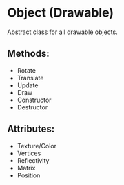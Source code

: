 Object (Drawable)
=================
Abstract class for all drawable objects.

Methods:
--------
  * Rotate
  * Translate
  * Update
  * Draw
  * Constructor
  * Destructor

Attributes:
-----------
  * Texture/Color
  * Vertices
  * Reflectivity
  * Matrix
  * Position
